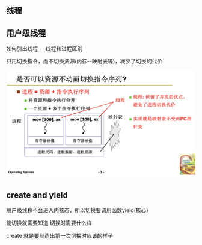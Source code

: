 ## 线程

## 用户级线程

如何引出线程 -- 线程和进程区别

只用切换指令，而不切换资源(内存--映射表等)，减少了切换的代价

![thread](./assets/04_thrd.png)

## create and yield

用户级线程不会进入内核态，所以切换要调用函数yield(核心)

能切换就需要知道 切换时需要什么样

create 就是要制造出第一次切换时应该的样子




